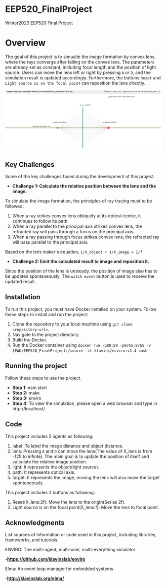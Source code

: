 # EEP520_FinalProject
Winter2023 EEP520 Final Project
# Overview
The goal of this project is to simualte the image formation by convex lens, where the rays converge after falling on the convex lens. The parameters are already set as constant, including focal length and the position of light source. Users can move the lens left or right by pressing `A` or `D`, and the simulation result is updated accordingly. Furthermore, the buttons `Reset` and `Light source is on the focal point` can reposition the lens directly.

![image](https://github.com/OwenHsiang/EEP520_FinalProject/blob/main/rayoptics.jpg)

## Key Challenges

Some of the key challenges faced during the development of this project.

- **Challenge 1: Calculate the relative position between the lens and the image.**

To simulate the image formation, the principles of ray tracing must to be followed:
1. When a ray strikes convex lens obliquely at its optical centre, it continues to follow its path.
2. When a ray parallel to the principal axis strikes convex lens, the refracted ray will pass through a focus on the principal axis.
3. When a ray passing through focus strikes convex lens, the refracted ray will pass parallel to the principal axis.

Based on the lens maker's equation, `1/X_object + 1/X_image = 1/f`

- **Challenge 2: Emit the calculated result to image and reposition it.** 

Since the position of the lens is unsteady, the position of image also has to be updated spontaneously. The `watch event` button is used to receive the updated result.

## Installation

To run this project, you must have Docker installed on your system. Follow these steps to install and run the project:

1. Clone the repository to your local machine using `git clone <repository-url>`.
2. Navigate to the project directory.
3. Build the Docker.
4. Run the Docker container using `docker run -p80:80 -p8765:8765 -v $PWD/EEP520_FinalProject:/source -it klavins/enviro:v1.4 bash`


## Running the project

Follow these steps to use the project.

- **Step 1:** esm start
- **Step 2:** make
- **Step 3:** enviro
- **Step 4:** To view the simulation, please open a web browser and type in http://localhost/

## Code

This project includes 5 agents as following:
1. label: To label the image distance and object distance.
2. lens: Pressing `A` and `D` can move the lens(The value of X_lens is from -125 to infinte). The main goal is to update the position of itself and calculate the relative image position. 
3. light: It represents the object(light source). 
4. path: It represents optical axis.
5. target: It represents the image, moving the lens will also move the target spontaneously.

This project includes 2 buttons as following:
1. Reset(X_lens:2f): Move the lens to the origin(Set as 2f).
2. Light source is on the focal point(X_lens:f): Move the lens to focal point.

## Acknowledgments

List sources of information or code used in this project, including libraries, frameworks, and tutorials.

ENVIRO: The multi-agent, multi-user, multi-everything simulator

-**https://github.com/klavinslab/enviro**

Elma: An event loop manager for embedded systems

-**http://klavinslab.org/elma/**
